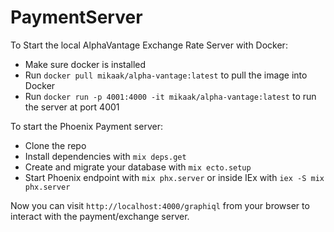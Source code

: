 # PaymentServer

To Start the local AlphaVantage Exchange Rate Server with Docker:

  * Make sure docker is installed 
  * Run `docker pull mikaak/alpha-vantage:latest` to pull the image into Docker
  * Run `docker run -p 4001:4000 -it mikaak/alpha-vantage:latest` to run the server at port 4001

To start the Phoenix Payment server:

  * Clone the repo
  * Install dependencies with `mix deps.get`
  * Create and migrate your database with `mix ecto.setup`
  * Start Phoenix endpoint with `mix phx.server` or inside IEx with `iex -S mix phx.server`

Now you can visit `http://localhost:4000/graphiql` from your browser to interact with the payment/exchange server.



